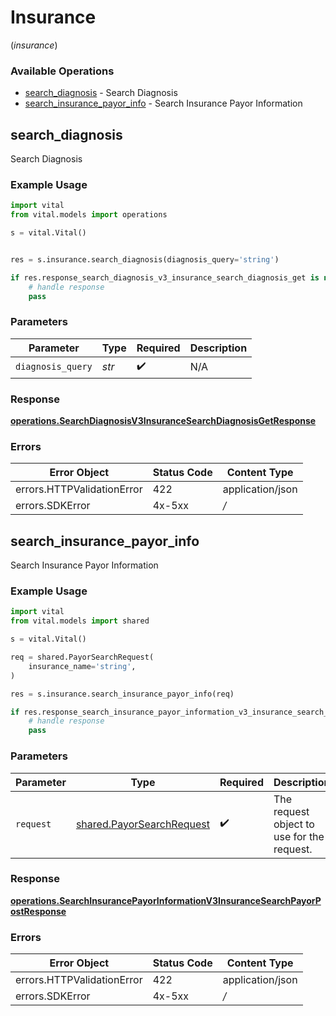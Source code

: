 # Insurance
(*insurance*)

### Available Operations

* [search_diagnosis](#search_diagnosis) - Search Diagnosis
* [search_insurance_payor_info](#search_insurance_payor_info) - Search Insurance Payor Information

## search_diagnosis

Search Diagnosis

### Example Usage

```python
import vital
from vital.models import operations

s = vital.Vital()


res = s.insurance.search_diagnosis(diagnosis_query='string')

if res.response_search_diagnosis_v3_insurance_search_diagnosis_get is not None:
    # handle response
    pass
```

### Parameters

| Parameter          | Type               | Required           | Description        |
| ------------------ | ------------------ | ------------------ | ------------------ |
| `diagnosis_query`  | *str*              | :heavy_check_mark: | N/A                |


### Response

**[operations.SearchDiagnosisV3InsuranceSearchDiagnosisGetResponse](../../models/operations/searchdiagnosisv3insurancesearchdiagnosisgetresponse.md)**
### Errors

| Error Object               | Status Code                | Content Type               |
| -------------------------- | -------------------------- | -------------------------- |
| errors.HTTPValidationError | 422                        | application/json           |
| errors.SDKError            | 4x-5xx                     | */*                        |

## search_insurance_payor_info

Search Insurance Payor Information

### Example Usage

```python
import vital
from vital.models import shared

s = vital.Vital()

req = shared.PayorSearchRequest(
    insurance_name='string',
)

res = s.insurance.search_insurance_payor_info(req)

if res.response_search_insurance_payor_information_v3_insurance_search_payor_post is not None:
    # handle response
    pass
```

### Parameters

| Parameter                                                              | Type                                                                   | Required                                                               | Description                                                            |
| ---------------------------------------------------------------------- | ---------------------------------------------------------------------- | ---------------------------------------------------------------------- | ---------------------------------------------------------------------- |
| `request`                                                              | [shared.PayorSearchRequest](../../models/shared/payorsearchrequest.md) | :heavy_check_mark:                                                     | The request object to use for the request.                             |


### Response

**[operations.SearchInsurancePayorInformationV3InsuranceSearchPayorPostResponse](../../models/operations/searchinsurancepayorinformationv3insurancesearchpayorpostresponse.md)**
### Errors

| Error Object               | Status Code                | Content Type               |
| -------------------------- | -------------------------- | -------------------------- |
| errors.HTTPValidationError | 422                        | application/json           |
| errors.SDKError            | 4x-5xx                     | */*                        |

